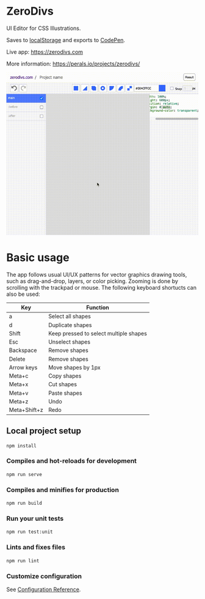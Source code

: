 # ZeroDivs

UI Editor for CSS Illustrations.

Saves to [localStorage](https://developer.mozilla.org/en-US/docs/Web/API/Window/localStorage) and exports to [CodePen](https://codepen.io/).

Live app: https://zerodivs.com

More information: https://perals.io/projects/zerodivs/

![Animated Gif showing ZeroDivs in action. The word "CSS" is created by dragging and editing shapes into a canvas](./zerodivs-sample-03-x10.gif)

# Basic usage

The app follows usual UI/UX patterns for vector graphics drawing tools, such as drag-and-drop, layers, or color picking. Zooming is done by scrolling with the trackpad or mouse. The following keyboard shortucts can also be used:

| Key | Function |
| - | - |
| a | Select all shapes |
| d | Duplicate shapes |
| Shift | Keep pressed to select multiple shapes |
| Esc | Unselect shapes |
| Backspace | Remove shapes |
| Delete | Remove shapes |
| Arrow keys | Move shapes by 1px |
| Meta+c | Copy shapes |
| Meta+x | Cut shapes |
| Meta+v | Paste shapes |
| Meta+z | Undo |
| Meta+Shift+z | Redo |

## Local project setup
```
npm install
```

### Compiles and hot-reloads for development
```
npm run serve
```

### Compiles and minifies for production
```
npm run build
```

### Run your unit tests
```
npm run test:unit
```

### Lints and fixes files
```
npm run lint
```

### Customize configuration
See [Configuration Reference](https://cli.vuejs.org/config/).
